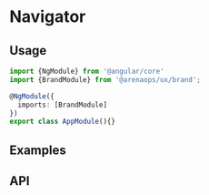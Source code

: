 # Navigator

## Usage
```typescript
import {NgModule} from '@angular/core' 
import {BrandModule} from '@arenaops/ux/brand';

@NgModule({
  imports: [BrandModule]
})
export class AppModule(){}
```
## Examples

## API
